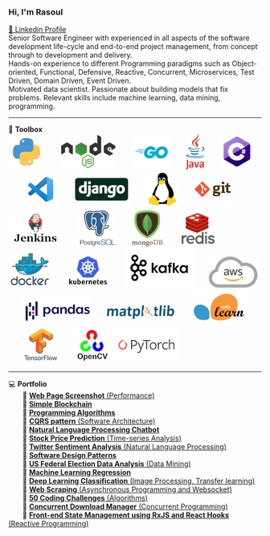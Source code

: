 ### Hi, I'm Rasoul
[🔷 Linkedin Profile](https://www.linkedin.com/in/rasoulkhaksari)
<br>
Senior Software Engineer with experienced in all aspects of the software development life-cycle and end-to-end project management, from concept through to development and delivery.<br>
Hands-on experience to different Programming paradigms such as Object-oriented, Functional, Defensive, Reactive, Concurrent,
Microservices, Test Driven, Domain Driven, Event Driven.<br>
Motivated data scientist. Passionate about building models that fix problems. Relevant skills include machine learning, data mining, programming.

---


💼 **Toolbox**
<br>
![python](python.png)  ![nodejs](nodejs13.png)  ![golang](go72.png)  ![java](Java10.png)  ![csharp](csharp.png)  ![vscode](vscode.png)  ![django](django.jpg)  ![linux](linux.png)  ![git](git.png)  ![jenkins](jenkins.jpg)  ![postgresql](postgresql.png)  ![mongodb](mongodb2.png)  ![redis](redis2.png)  ![docker](docker.png)  ![kubernetes](Kubernetes.png)  ![kafka](kafka2.png)  ![AWS](aws2.png)  ![pandas](pandas3.png)  ![matplotlib](matplotlib.png)  ![scikitlearn](scikitlearn2.png)  ![tensorflow](tensorflow.png)  ![opencv](opencv.png) ![pytorch](pytorch.png)

---

💻 **Portfolio**
<br>
  🔷 [**Web Page Screenshot** (Performance)](https://github.com/rasoulkhaksari/WebPage_Screenshot)  
  🔷 [**Simple Blockchain**](https://github.com/rasoulkhaksari/Simple_Blockchain)  
  🔷 [**Programming Algorithms**](https://github.com/rasoulkhaksari/Programming_Algorithms)  
  🔷 [**CQRS pattern** (Software Architecture)](https://github.com/rasoulkhaksari/CQRS_pattern)  
  🔷 [**Natural Language Processing Chatbot**](https://github.com/rasoulkhaksari/Natural_Language_Processing_Chatbot)  
  🔷 [**Stock Price Prediction** (Time-series Analysis)](https://github.com/rasoulkhaksari/Stock_Price_Prediction)  
  🔷 [**Twitter Sentiment Analysis** (Natural Language Processing)](https://github.com/rasoulkhaksari/Twitter_Sentiment_Analysis)  
  🔷 [**Software Design Patterns**](https://github.com/rasoulkhaksari/Software_Design_Patterns)  
  🔷 [**US Federal Election Data Analysis** (Data Mining)](https://github.com/rasoulkhaksari/Federal_Election_Data_Analysis)  
  🔷 [**Machine Learning Regression**](https://github.com/rasoulkhaksari/Machine_Learning_Regression)  
  🔷 [**Deep Learning Classification** (Image Processing, Transfer learning)](https://github.com/rasoulkhaksari/Deep_Learning_Classification)  
  🔷 [**Web Scraping** (Asynchronous Programming and Websocket)](https://github.com/rasoulkhaksari/Async_Scrap_Websocket)  
  🔷 [**50 Coding Challenges** (Algorithms)](https://github.com/rasoulkhaksari/50_Coding_Challenges)  
  🔷 [**Concurrent Download Manager** (Concurrent Programming)](https://github.com/rasoulkhaksari/Concurrent_Download_Manager)  
  🔷 [**Front-end State Management using RxJS and React Hooks** (Reactive Programming)](https://github.com/rasoulkhaksari/Frontend_State-Management_RxJS_React-Hooks)  
  
  



<!--
<img src="toolbox.png" style="vertical-align: middle;" />**Toolbox**
![tool box](toolbox.png) **Toolbox**
**rasoulkhaksari/rasoulkhaksari** is a ✨ _special_ ✨ repository because its `README.md` (this file) appears on your GitHub profile.

Here are some ideas to get you started:

- 🔭 I’m currently working on ...
- 🌱 I’m currently learning ...
- 👯 I’m looking to collaborate on ...
- 🤔 I’m looking for help with ...
- 💬 Ask me about ...
- 📫 How to reach me: ...
- 😄 Pronouns: ...
- ⚡ Fun fact: ...
-->
